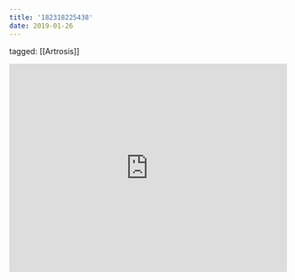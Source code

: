 ```yaml
---
title: '182318225438'
date: 2019-01-26
---
```

tagged: [[Artrosis]]
<iframe allow="accelerometer; autoplay; clipboard-write; encrypted-media; gyroscope; picture-in-picture" allowfullscreen="" frameborder="0" height="375" id="youtube_iframe" src="https://www.youtube.com/embed/KYYw4E_CA9s?feature=oembed&amp;enablejsapi=1&amp;origin=https://safe.txmblr.com&amp;wmode=opaque" width="500"></iframe>